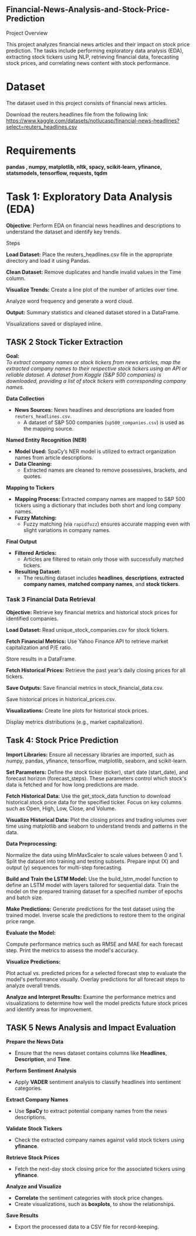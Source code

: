 ## Financial-News-Analysis-and-Stock-Price-Prediction

Project Overview

This project analyzes financial news articles and their impact on stock price prediction. The tasks include performing exploratory data analysis (EDA), extracting stock tickers using NLP, retrieving financial data, forecasting stock prices, and correlating news content with stock performance.

# Dataset
The dataset used in this project consists of financial news articles.

Download the reuters.headlines file from the following link:
https://www.kaggle.com/datasets/notlucasp/financial-news-headlines?select=reuters_headlines.csv

# Requirements
**pandas , numpy,  matplotlib,  nltk,  spacy, scikit-learn,  yfinance,  statsmodels,  tensorflow,  requests,  tqdm**

# Task 1: Exploratory Data Analysis (EDA)

**Objective**: Perform EDA on financial news headlines and descriptions to understand the dataset and identify key trends.

Steps

**Load Dataset:** Place the reuters_headlines.csv file in the appropriate directory and load it using Pandas.

**Clean Dataset:** Remove duplicates and handle invalid values in the Time column.

**Visualize Trends:** Create a line plot of the number of articles over time.

Analyze word frequency and generate a word cloud.

**Output:** Summary statistics and cleaned dataset stored in a DataFrame.

Visualizations saved or displayed inline.

## TASK 2 Stock Ticker Extraction

**Goal:**  
*To extract company names or stock tickers from news articles, map the extracted company names to their respective stock tickers using an API or reliable dataset. A dataset from Kaggle (S&P 500 companies) is downloaded, providing a list of stock tickers with corresponding company names.*


**Data Collection**
- **News Sources:** News headlines and descriptions are loaded from `reuters_headlines.csv`.
  - A dataset of S&P 500 companies (`sp500_companies.csv`) is used as the mapping source.

**Named Entity Recognition (NER)**
- **Model Used:** SpaCy’s NER model is utilized to extract organization names from article descriptions.
- **Data Cleaning:**
  - Extracted names are cleaned to remove possessives, brackets, and quotes.

**Mapping to Tickers**
- **Mapping Process:** Extracted company names are mapped to S&P 500 tickers using a dictionary that includes both short and long company names.
- **Fuzzy Matching:**
  - Fuzzy matching (via `rapidfuzz`) ensures accurate mapping even with slight variations in company names.

**Final Output**
- **Filtered Articles:**
  - Articles are filtered to retain only those with successfully matched tickers.
- **Resulting Dataset:**
  - The resulting dataset includes **headlines**, **descriptions**, **extracted company names**, **matched company names**, and **stock tickers**.

### Task 3 Financial Data Retrieval

**Objective:** Retrieve key financial metrics and historical stock prices for identified companies.

**Load Dataset:** Read unique_stock_companies.csv for stock tickers.

**Fetch Financial Metrics:** Use Yahoo Finance API to retrieve market capitalization and P/E ratio.

Store results in a DataFrame.

**Fetch Historical Prices:** Retrieve the past year’s daily closing prices for all tickers.

**Save Outputs:** Save financial metrics in stock_financial_data.csv.

Save historical prices in historical_prices.csv.

**Visualizations:** Create line plots for historical stock prices.

Display metrics distributions (e.g., market capitalization).

## Task 4: Stock Price Prediction
**Import Libraries:**
Ensure all necessary libraries are imported, such as numpy, pandas, yfinance, tensorflow, matplotlib, seaborn, and scikit-learn.

**Set Parameters:**
Define the stock ticker (ticker), start date (start_date), and forecast horizon (forecast_steps). These parameters control which stock's data is fetched and for how long predictions are made.

**Fetch Historical Data:**
Use the get_stock_data function to download historical stock price data for the specified ticker. Focus on key columns such as Open, High, Low, Close, and Volume.

**Visualize Historical Data:**
Plot the closing prices and trading volumes over time using matplotlib and seaborn to understand trends and patterns in the data.

**Data Preprocessing:**

Normalize the data using MinMaxScaler to scale values between 0 and 1.
Split the dataset into training and testing subsets.
Prepare input (X) and output (y) sequences for multi-step forecasting.

**Build and Train the LSTM Model:**
Use the build_lstm_model function to define an LSTM model with layers tailored for sequential data.
Train the model on the prepared training dataset for a specified number of epochs and batch size.

**Make Predictions:**
Generate predictions for the test dataset using the trained model.
Inverse scale the predictions to restore them to the original price range.

**Evaluate the Model:**

Compute performance metrics such as RMSE and MAE for each forecast step.
Print the metrics to assess the model's accuracy.

**Visualize Predictions:**

Plot actual vs. predicted prices for a selected forecast step to evaluate the model's performance visually.
Overlay predictions for all forecast steps to analyze overall trends.

**Analyze and Interpret Results:**
Examine the performance metrics and visualizations to determine how well the model predicts future stock prices and identify areas for improvement.

## TASK 5 News Analysis and Impact Evaluation

**Prepare the News Data**
- Ensure that the news dataset contains columns like **Headlines**, **Description**, and **Time**.

**Perform Sentiment Analysis**
- Apply **VADER** sentiment analysis to classify headlines into sentiment categories.

**Extract Company Names**
- Use **SpaCy** to extract potential company names from the news descriptions.

**Validate Stock Tickers**
- Check the extracted company names against valid stock tickers using **yfinance**.

**Retrieve Stock Prices**
- Fetch the next-day stock closing price for the associated tickers using **yfinance**.

**Analyze and Visualize**
- **Correlate** the sentiment categories with stock price changes.
- Create visualizations, such as **boxplots**, to show the relationships.

**Save Results**
- Export the processed data to a CSV file for record-keeping.
